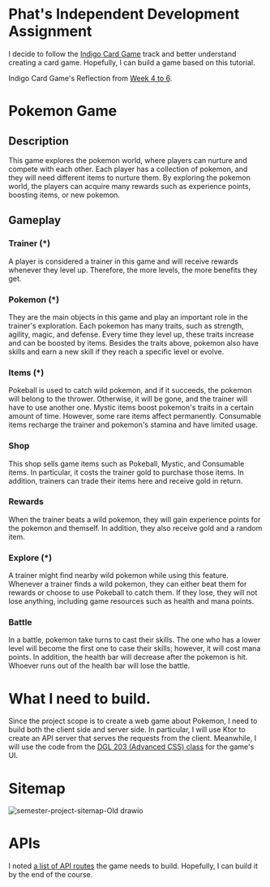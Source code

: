 # Phat's Independent Development Assignment
I decide to follow the [Indigo Card Game](https://hyperskill.org/projects/214?track=18) track and better understand creating a card game. Hopefully, I can build a game based on this tutorial.

Indigo Card Game's Reflection from [Week 4 to 6](https://github.com/nic-dgl-204-fall-2022/phat-independent-development-assignment/tree/main/IndigoCardGame).

# Pokemon Game
## Description
This game explores the pokemon world, where players can nurture and compete with each other. Each player has a collection of pokemon, and they will need different items to nurture them. By exploring the pokemon world, the players can acquire many rewards such as experience points, boosting items, or new pokemon.

## Gameplay
### Trainer (*)
A player is considered a trainer in this game and will receive rewards whenever they level up. Therefore, the more levels, the more benefits they get.

### Pokemon (*)
They are the main objects in this game and play an important role in the trainer's exploration. Each pokemon has many traits, such as strength, agility, magic, and defense. Every time they level up, these traits increase and can be boosted by items. 
Besides the traits above, pokemon also have skills and earn a new skill if they reach a specific level or evolve. 

### Items (*)
Pokeball is used to catch wild pokemon, and if it succeeds, the pokemon will belong to the thrower. Otherwise, it will be gone, and the trainer will have to use another one. 
Mystic items boost pokemon's traits in a certain amount of time. However, some rare items affect permanently.
Consumable items recharge the trainer and pokemon's stamina and have limited usage.

### Shop
This shop sells game items such as Pokeball, Mystic, and Consumable items. In particular, it costs the trainer gold to purchase those items. In addition, trainers can trade their items here and receive gold in return.

### Rewards
When the trainer beats a wild pokemon, they will gain experience points for the pokemon and themself. In addition, they also receive gold and a random item.

### Explore (*)
A trainer might find nearby wild pokemon while using this feature. Whenever a trainer finds a wild pokemon, they can either beat them for rewards or choose to use Pokeball to catch them. If they lose, they will not lose anything, including game resources such as health and mana points.

### Battle 
In a battle, pokemon take turns to cast their skills. The one who has a lower level will become the first one to case their skills; however, it will cost mana points. In addition, the health bar will decrease after the pokemon is hit. Whoever runs out of the health bar will lose the battle.

# What I need to build.
Since the project scope is to create a web game about Pokemon, I need to build both the client side and server side. In particular, I will use Ktor to create an API server that serves the requests from the client. Meanwhile, I will use the code from the [DGL 203 (Advanced CSS) class](https://github.com/phattran2905/phat-dgl-203-semester-project) for the game's UI.

# Sitemap
![semester-project-sitemap-Old drawio](https://user-images.githubusercontent.com/45039354/202970783-517a743f-c577-42bd-828b-357c064508dc.png)

# APIs
I noted [a list of API routes](https://docs.google.com/spreadsheets/d/1JAo7-lMpfWhSyMGu-pp1wE7bL8zKTXrxJQWlhxi9LD8/edit?usp=sharing) the game needs to build. Hopefully, I can build it by the end of the course.


